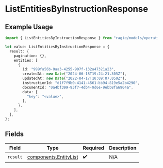 # ListEntitiesByInstructionResponse

## Example Usage

```typescript
import { ListEntitiesByInstructionResponse } from "ragie/models/operations";

let value: ListEntitiesByInstructionResponse = {
  result: {
    pagination: {},
    entities: [
      {
        id: "999fa56b-0aa3-4255-997f-132a47321a23",
        createdAt: new Date("2024-06-18T19:24:21.305Z"),
        updatedAt: new Date("2022-04-17T10:09:07.050Z"),
        instructionId: "d1f7f9b0-4141-4561-bb94-819e5a2b4290",
        documentId: "0a4bf399-93f7-4db4-9d6e-9ebb8fa6904a",
        data: {
          "key": "<value>",
        },
      },
    ],
  },
};
```

## Fields

| Field                                                          | Type                                                           | Required                                                       | Description                                                    |
| -------------------------------------------------------------- | -------------------------------------------------------------- | -------------------------------------------------------------- | -------------------------------------------------------------- |
| `result`                                                       | [components.EntityList](../../models/components/entitylist.md) | :heavy_check_mark:                                             | N/A                                                            |